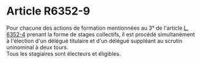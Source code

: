 # Article R6352-9

  
Pour chacune des actions de formation mentionnées au 3° de l'article [L. 6352-4][1] prenant la forme de stages collectifs, il est procédé simultanément à l'élection d'un délégué titulaire et d'un délégué suppléant au scrutin uninominal à deux tours.   
Tous les stagiaires sont électeurs et éligibles.

 [1]: /affichCodeArticle.do?cidTexte=LEGITEXT000006072050&idArticle=LEGIARTI000006904401&dateTexte=&categorieLien=cid